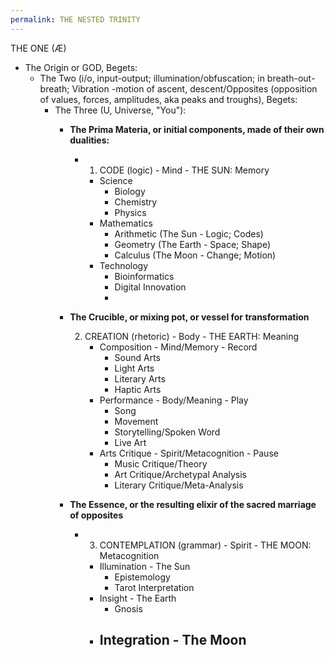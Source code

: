 ```yaml
---
permalink: THE NESTED TRINITY
---
```


THE ONE (Æ)
- The Origin or GOD, Begets:
	- The Two (i/o, input-output; illumination/obfuscation; in breath-out-breath; Vibration -motion of ascent, descent/Opposites (opposition of values, forces, amplitudes, aka peaks and troughs), Begets:
		- The Three (U, Universe, "You"):
			- **The Prima Materia, or initial components, made of their own dualities:**
				- 1. CODE (logic) - Mind - THE SUN: Memory
					- Science
						- Biology
						- Chemistry
						- Physics
					- Mathematics
						- Arithmetic (The Sun - Logic; Codes)
						- Geometry (The Earth - Space; Shape)
						- Calculus (The Moon - Change; Motion)
					- Technology
						- Bioinformatics
						- Digital Innovation 
						- 
			- **The Crucible, or mixing pot, or vessel for transformation**
								
				2. CREATION (rhetoric) - Body - THE EARTH: Meaning
					- Composition - Mind/Memory - Record
						- Sound Arts
						- Light Arts
						- Literary Arts
						- Haptic Arts
					- Performance - Body/Meaning - Play
						- Song
						- Movement
						- Storytelling/Spoken Word
						- Live Art 
					- Arts Critique - Spirit/Metacognition - Pause
						- Music Critique/Theory
						- Art Critique/Archetypal Analysis
						- Literary Critique/Meta-Analysis
			- **The Essence, or the resulting elixir of the sacred marriage of opposites**
				- 3. CONTEMPLATION (grammar) - Spirit - THE MOON: Metacognition
					- Illumination - The Sun
						- Epistemology
						- Tarot Interpretation
					- Insight - The Earth 
						- Gnosis
					- Integration - The Moon
						- 










